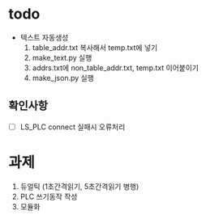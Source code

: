 # todo

- 텍스트 자동생성
    1. table_addr.txt 복사해서 temp.txt에 넣기
    2. make_text.py 실행
    3. addrs.txt에 non_table_addr.txt, temp.txt 이어붙이기
    4. make_json.py 실행

## 확인사항

- [ ] LS_PLC connect 실패시 오류처리
 

# 과제 

1. 듀얼틱 (1초간격읽기, 5초간격읽기 병행)
3. PLC 쓰기동작 작성
4. 모듈화